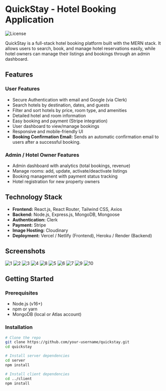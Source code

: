 # QuickStay - Hotel Booking Application

![License](https://img.shields.io/badge/License-MIT-yellow.svg)

QuickStay is a full-stack hotel booking platform built with the MERN stack. It allows users to search, book, and manage hotel reservations easily, while hotel owners can manage their listings and bookings through an admin dashboard.

## Features

### User Features

- Secure Authentication with email and Google (via Clerk)
- Search hotels by destination, dates, and guests
- Filter and sort hotels by price, room type, and amenities
- Detailed hotel and room information
- Easy booking and payment (Stripe integration)
- User dashboard to view/manage bookings
- Responsive and mobile-friendly UI
- **Booking Confirmation Email:** Sends an automatic confirmation email to users after a successful booking.

### Admin / Hotel Owner Features

- Admin dashboard with analytics (total bookings, revenue)
- Manage rooms: add, update, activate/deactivate listings
- Booking management with payment status tracking
- Hotel registration for new property owners

## Technology Stack

- **Frontend:** React.js, React Router, Tailwind CSS, Axios
- **Backend:** Node.js, Express.js, MongoDB, Mongoose
- **Authentication:** Clerk
- **Payment:** Stripe
- **Image Hosting:** Cloudinary
- **Deployment:** Vercel / Netlify (Frontend), Heroku / Render (Backend)

## Screenshots

![1](https://github.com/user-attachments/assets/de877b97-3cde-434c-822f-e8aecdbd4637)
![2](https://github.com/user-attachments/assets/b505b07a-0ae0-45d0-8efd-094a727aea70)
![3](https://github.com/user-attachments/assets/0a1ee37b-55e4-48a8-8b72-e07fa0b5c6fd)
![4](https://github.com/user-attachments/assets/2859de3b-3a0f-443a-a31b-0f8c1e80cc8b)
![8](https://github.com/user-attachments/assets/9fbf9424-4a02-4870-875a-91e46d238e2d)
![5](https://github.com/user-attachments/assets/cf2b9782-ac07-413e-b6dc-bea8348ab6af)
![6](https://github.com/user-attachments/assets/448128c7-4466-4893-8145-4ba02232d3be)
![7](https://github.com/user-attachments/assets/882a2c95-34ae-44c3-8199-1748fada9a4b)
![9](https://github.com/user-attachments/assets/dd57d206-61b6-49c0-9929-44bdd3a9e849)
![10](https://github.com/user-attachments/assets/f95b459b-2eeb-4099-b47a-4417e7557a5c)

## Getting Started

### Prerequisites

- Node.js (v16+)
- npm or yarn
- MongoDB (local or Atlas account)

### Installation

```bash
# Clone the repo
git clone https://github.com/your-username/quickstay.git
cd quickstay

# Install server dependencies
cd server
npm install

# Install client dependencies
cd ../client
npm install
```
